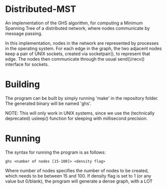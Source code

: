 # Distributed-MST #
An implementation of the GHS algorithm, for computing a Minimum Spanning Tree of
a distributed network, where nodes communicate by message passing.

In this implementation, nodes in the network are represented by processes in the
operating system. For each edge in the graph, the two adjacent nodes keep a pair
of UNIX sockets, created via socketpair(), to represent that edge. The nodes
then communicate through the usual send()/recv() interface for sockets.

# Building #

The program can be built by simply running 'make' in the repository folder.
The generated binary will be named 'ghs'.

NOTE: This will only work in UNIX systems, since we use the (technically
deprecated) usleep() function for sleeping with millisecond precision.

# Running #

The syntax for running the program is as follows:

    ghs <number of nodes [15-100]> <density flag>

Where number of nodes specifies the number of nodes to be created, which needs
to be between 15 and 100. If density flag is set to 1 (or any value but
0/blank), the program will generate a dense graph, with a LOT
